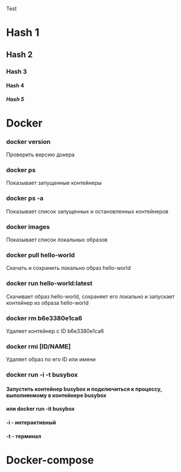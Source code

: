Test
# Hash 1
## Hash 2
### Hash 3 
#### Hash 4
##### Hash 5

# Docker
### docker version
Проверить версию докера
### docker ps
Показывает запущенные контейнеры
### docker ps -a
Показывает список запущенных и остановленных контейнеров
### docker images
Показывает список локальных образов
### docker pull hello-world
Скачать и сохранить локально образ hello-world
### docker run hello-world:latest
Скачивает образ hello-world, сохраняет его локально и запускает контейнер из образа hello-world
### docker rm b6e3380e1ca6
Удаляет контейнер с ID b6e3380e1ca6
### docker rmi [ID/NAME]
Удаляет образ по его ID или имени

### docker run -i -t busybox
#### Запустить контейнер busybox и подключиться к процессу, выполняемому в контейнере busybox 
#### или docker run -it busybox
#### -i - интерактивный
####	-t - терминал


# Docker-compose
